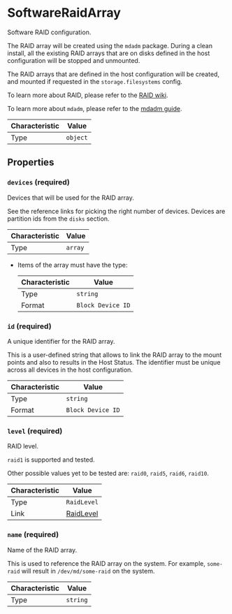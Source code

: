 <!-- THIS FILE IS AUTOMATICALLY GENERATED BY DOCBUILDER, DO NOT EDIT MANUALLY! -->

# SoftwareRaidArray

Software RAID configuration.

The RAID array will be created using the `mdadm` package. During a clean install, all the existing RAID arrays that are on disks defined in the host configuration will be stopped and unmounted.

The RAID arrays that are defined in the host configuration will be created, and mounted if requested in the `storage.filesystems` config.

To learn more about RAID, please refer to the [RAID wiki](https://wiki.archlinux.org/title/RAID).

To learn more about `mdadm`, please refer to the [mdadm guide](https://raid.wiki.kernel.org/index.php/A_guide_to_mdadm).

| Characteristic | Value    |
| -------------- | -------- |
| Type           | `object` |

## Properties

### `devices` **<span>(required)</span>**

Devices that will be used for the RAID array.

See the reference links for picking the right number of devices. Devices are partition ids from the `disks` section.

| Characteristic | Value   |
| -------------- | ------- |
| Type           | `array` |

- Items of the array must have the type:

   | Characteristic | Value             |
   | -------------- | ----------------- |
   | Type           | `string`          |
   | Format         | `Block Device ID` |

### `id` **<span>(required)</span>**

A unique identifier for the RAID array.

This is a user-defined string that allows to link the RAID array to the mount points and also to results in the Host Status. The identifier must be unique across all devices in the host configuration.

| Characteristic | Value             |
| -------------- | ----------------- |
| Type           | `string`          |
| Format         | `Block Device ID` |

### `level` **<span>(required)</span>**

RAID level.

`raid1` is supported and tested.

Other possible values yet to be tested are: `raid0`, `raid5`, `raid6`, `raid10`.

| Characteristic | Value                       |
| -------------- | --------------------------- |
| Type           | `RaidLevel`                 |
| Link           | [RaidLevel](./RaidLevel.md) |

### `name` **<span>(required)</span>**

Name of the RAID array.

This is used to reference the RAID array on the system. For example, `some-raid` will result in `/dev/md/some-raid` on the system.

| Characteristic | Value    |
| -------------- | -------- |
| Type           | `string` |


